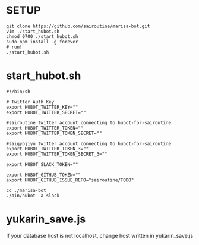 # SETUP
```
git clone https://github.com/sairoutine/marisa-bot.git
vim ./start_hubot.sh
chmod 0700 ./start_hubot.sh
sudo npm install -g forever
# run!
./start_hubot.sh
```
# start_hubot.sh
```
#!/bin/sh

# Twitter Auth Key
export HUBOT_TWITTER_KEY=""
export HUBOT_TWITTER_SECRET=""

#sairoutine twitter account connecting to hubot-for-sairoutine
export HUBOT_TWITTER_TOKEN=""
export HUBOT_TWITTER_TOKEN_SECRET=""

#saigyojiyu twitter account connecting to hubot-for-sairoutine
export HUBOT_TWITTER_TOKEN_3=""
export HUBOT_TWITTER_TOKEN_SECRET_3=""

export HUBOT_SLACK_TOKEN=""

export HUBOT_GITHUB_TOKEN=""
export HUBOT_GITHUB_ISSUE_REPO="sairoutine/TODO"

cd ./marisa-bot
./bin/hubot -a slack
```

# yukarin_save.js
If your database host is not localhost, change host written in yukarin_save.js

